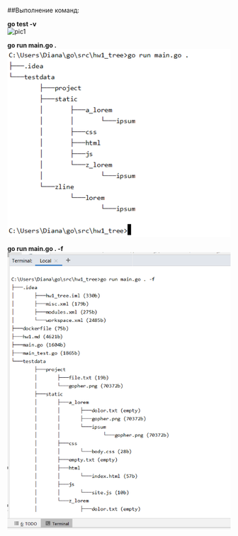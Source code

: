 ##Выполнение команд:

**go test -v**  
![pic1](https://gm1.ggpht.com/7G2jJWRBlkuv-BC8PfTiN1HTN6Q4joNK_Ua38bs4SBv_-vN4fbQhOq7l7hbTzW0NeTavXbu3dxhBo5yyYpA3p7wDKa0_Ghq2trP4QTDg8o3T_m-kiWlKP8r6fi2ldpkIOspd_R6SN3kco88zpIgmDEL_65Nas01umgzTBsZOVPXhT03_TTex-piG4ZRXLStnBMGYW3JxAu4zrO11mkZ7pB2n_UBj0XkzypCKBxQxmayQzc8IfSJGkjWnbbvVaPZL5TS4NI1CQn0zGW_gm_m9nbIb5ICvCjwl93Tt61snUn11qYaoRoLJmdhViq21hTm5JJMq0A6IyJOdg1KPUKIbVUdr54Vh2xKW9P8h8CjRiroPYQyXCrW75gQ-3ROO6rUDh2Mk_4s8p_NnjlgTrCdJgvQ1YPHk1c2ryqqTY7RAGD7TQXA-lEzLvBFZqvLHlMmy__9q3lP6At44cN7CqyV3yVY3RPsw_f0UeUdZU4izUrrY-hnbD1XooiVI5xp8pPWT0oO85B-bqLACARDWZMRrTTn8hOszxKttjAmo5ZkefmtIDmGa-zXDnbrGLaHikJvwasbOEQH6ryihZ5SPrg0-AUwIrsBC4ZVjhi_5DaTO8uYQELWCsoq_eG6GdXOvEG_LzZOa73fKw8LLAM_7BNI35nvp_6KMIwaycgUo3-J6v657sUrn2bjwbqowlEeM1VJqs53WDRhEVquLLIxzLehUuZKkpOs4zZY5QcQdFpBjI0qYHUxIl0kGcoIoodJa39iU-5k=s0-l75-ft-l75-ft)


**go run main.go .**  
![pic2](https://raw.githubusercontent.com/DianaMoriarty/coursera_go/master/week1/go%20run%20main.go%20..png)


**go run main.go . -f**  
![pic2](https://raw.githubusercontent.com/DianaMoriarty/coursera_go/master/week1/go%20run%20main.go%20.%20-f.png)
